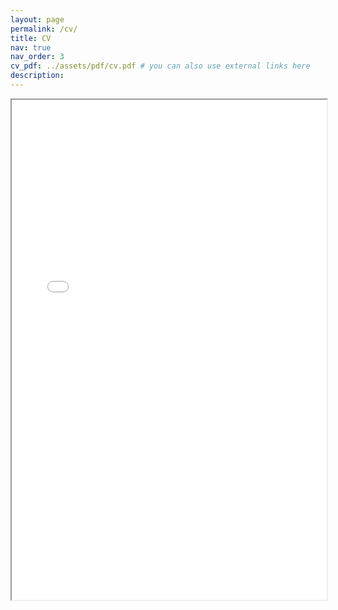 ```yaml
---
layout: page
permalink: /cv/
title: CV
nav: true
nav_order: 3
cv_pdf: ../assets/pdf/cv.pdf # you can also use external links here
description: 
---
```


<div style="width: 100%; height:800">
<iframe src="../assets/pdf/cv.pdf" height="800" width="100%" width="100%" height="800">
Please click on the icon on the top right to download my CV if it does not show up in your browser. 
</iframe>
</div>